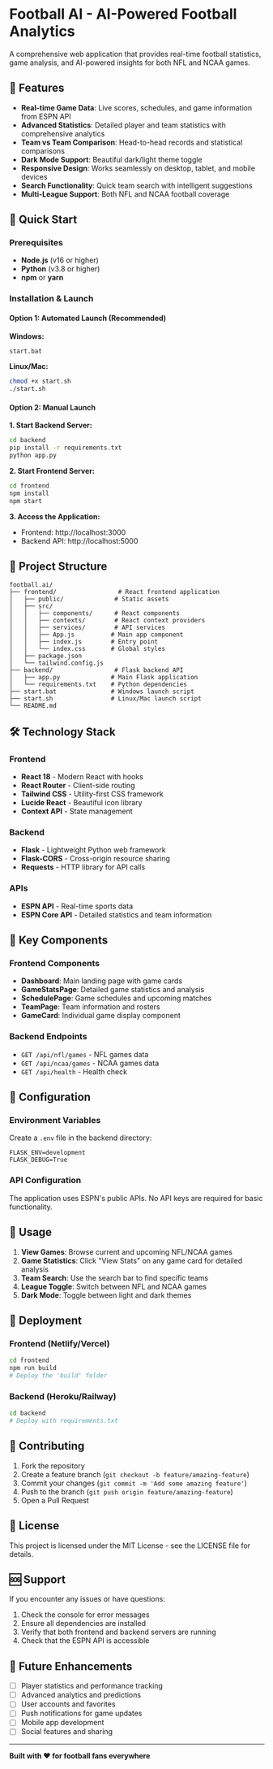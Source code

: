 # Football AI - AI-Powered Football Analytics

A comprehensive web application that provides real-time football statistics, game analysis, and AI-powered insights for both NFL and NCAA games.

## 🏈 Features

- **Real-time Game Data**: Live scores, schedules, and game information from ESPN API
- **Advanced Statistics**: Detailed player and team statistics with comprehensive analytics
- **Team vs Team Comparison**: Head-to-head records and statistical comparisons
- **Dark Mode Support**: Beautiful dark/light theme toggle
- **Responsive Design**: Works seamlessly on desktop, tablet, and mobile devices
- **Search Functionality**: Quick team search with intelligent suggestions
- **Multi-League Support**: Both NFL and NCAA football coverage

## 🚀 Quick Start

### Prerequisites

- **Node.js** (v16 or higher)
- **Python** (v3.8 or higher)
- **npm** or **yarn**

### Installation & Launch

#### Option 1: Automated Launch (Recommended)

**Windows:**
```bash
start.bat
```

**Linux/Mac:**
```bash
chmod +x start.sh
./start.sh
```

#### Option 2: Manual Launch

**1. Start Backend Server:**
```bash
cd backend
pip install -r requirements.txt
python app.py
```

**2. Start Frontend Server:**
```bash
cd frontend
npm install
npm start
```

**3. Access the Application:**
- Frontend: http://localhost:3000
- Backend API: http://localhost:5000

## 📁 Project Structure

```
football.ai/
├── frontend/                 # React frontend application
│   ├── public/              # Static assets
│   ├── src/
│   │   ├── components/      # React components
│   │   ├── contexts/        # React context providers
│   │   ├── services/        # API services
│   │   ├── App.js          # Main app component
│   │   ├── index.js        # Entry point
│   │   └── index.css       # Global styles
│   ├── package.json
│   └── tailwind.config.js
├── backend/                 # Flask backend API
│   ├── app.py              # Main Flask application
│   └── requirements.txt    # Python dependencies
├── start.bat               # Windows launch script
├── start.sh                # Linux/Mac launch script
└── README.md
```

## 🛠️ Technology Stack

### Frontend
- **React 18** - Modern React with hooks
- **React Router** - Client-side routing
- **Tailwind CSS** - Utility-first CSS framework
- **Lucide React** - Beautiful icon library
- **Context API** - State management

### Backend
- **Flask** - Lightweight Python web framework
- **Flask-CORS** - Cross-origin resource sharing
- **Requests** - HTTP library for API calls

### APIs
- **ESPN API** - Real-time sports data
- **ESPN Core API** - Detailed statistics and team information

## 🎯 Key Components

### Frontend Components
- **Dashboard**: Main landing page with game cards
- **GameStatsPage**: Detailed game statistics and analysis
- **SchedulePage**: Game schedules and upcoming matches
- **TeamPage**: Team information and rosters
- **GameCard**: Individual game display component

### Backend Endpoints
- `GET /api/nfl/games` - NFL games data
- `GET /api/ncaa/games` - NCAA games data
- `GET /api/health` - Health check

## 🔧 Configuration

### Environment Variables
Create a `.env` file in the backend directory:
```env
FLASK_ENV=development
FLASK_DEBUG=True
```

### API Configuration
The application uses ESPN's public APIs. No API keys are required for basic functionality.

## 📱 Usage

1. **View Games**: Browse current and upcoming NFL/NCAA games
2. **Game Statistics**: Click "View Stats" on any game card for detailed analysis
3. **Team Search**: Use the search bar to find specific teams
4. **League Toggle**: Switch between NFL and NCAA games
5. **Dark Mode**: Toggle between light and dark themes

## 🚀 Deployment

### Frontend (Netlify/Vercel)
```bash
cd frontend
npm run build
# Deploy the 'build' folder
```

### Backend (Heroku/Railway)
```bash
cd backend
# Deploy with requirements.txt
```

## 🤝 Contributing

1. Fork the repository
2. Create a feature branch (`git checkout -b feature/amazing-feature`)
3. Commit your changes (`git commit -m 'Add some amazing feature'`)
4. Push to the branch (`git push origin feature/amazing-feature`)
5. Open a Pull Request

## 📄 License

This project is licensed under the MIT License - see the LICENSE file for details.

## 🆘 Support

If you encounter any issues or have questions:

1. Check the console for error messages
2. Ensure all dependencies are installed
3. Verify that both frontend and backend servers are running
4. Check that the ESPN API is accessible

## 🔮 Future Enhancements

- [ ] Player statistics and performance tracking
- [ ] Advanced analytics and predictions
- [ ] User accounts and favorites
- [ ] Push notifications for game updates
- [ ] Mobile app development
- [ ] Social features and sharing

---

**Built with ❤️ for football fans everywhere**